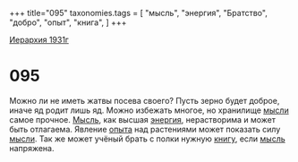 +++
title="095"
taxonomies.tags = [
"мысль",
"энергия",
"Братство",
"добро",
"опыт",
"книга",
]
+++

[Иерархия 1931г](/agni/19312)

# 095
Можно ли не иметь жатвы посева своего? Пусть зерно будет доброе, иначе яд родит лишь яд. Можно избежать многое, но хранилище [мысли](/tags/[мысль](/tags/мысль)) самое прочное. [Мысль](/tags/[мысль](/tags/мысль)), как высшая [энергия](/tags/энергия), нерастворима и может быть отлагаема. Явление [опыта](/tags/опыт) над растениями может показать силу [мысли](/tags/[мысль](/tags/мысль)). Так же может учёный брать с полки нужную [книгу](/tags/книга), если [мысль](/tags/мысль) напряжена.   

